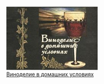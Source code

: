 ![](Виноделие%20в%20домашних%20условиях.jpg)  
[Виноделие в домашних условиях](Виноделие%20в%20домашних%20условиях.md)
